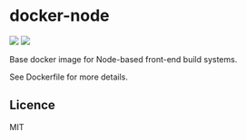 docker-node
===========

[![](https://images.microbadger.com/badges/version/yunojuno/node.svg)](https://microbadger.com/images/yunojuno/node "Get your own version badge on microbadger.com")
[![](https://images.microbadger.com/badges/image/yunojuno/node.svg)](https://microbadger.com/images/yunojuno/node "Get your own image badge on microbadger.com")

Base docker image for Node-based front-end build systems.

See Dockerfile for more details.

Licence
-------

MIT
